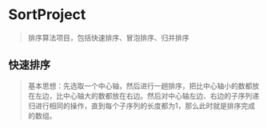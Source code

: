 # SortProject
> 排序算法项目，包括快速排序、冒泡排序、归并排序

## 快速排序

> 基本思想：先选取一个中心轴，然后进行一趟排序，把比中心轴小的数都放在左边，比中心轴大的数都放在右边。然后对中心轴左边、右边的子序列递归进行相同的操作，直到每个子序列的长度都为1，那么此时就是排序完成的数组。

